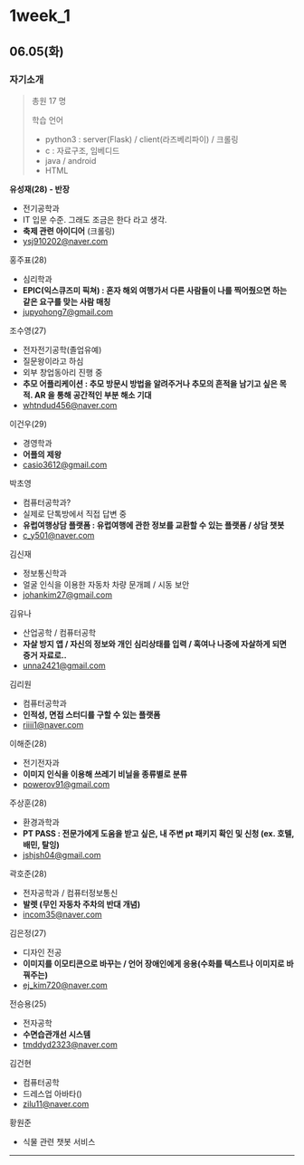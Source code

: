 # 1week_1

## 06.05(화)

### 자기소개

> 총원 17 명
>
> 학습 언어
>
> - python3 : server(Flask) / client(라즈베리파이) / 크롤링
> - c : 자료구조, 임베디드
> - java / android
> - HTML

**유성재(28) - 반장**

- 전기공학과
- IT 입문 수준. 그래도 조금은 한다 라고 생각.
- **축제 관련 아이디어** (크롤링)
- ysj910202@naver.com

홍주표(28)

- 심리학과
- **EPIC(익스큐즈미 픽쳐) : 혼자 해외 여행가서 다른 사람들이 나를 찍어줬으면 하는 같은 요구를 맞는 사람 매칭**
- jupyohong7@gmail.com

조수영(27)

- 전자전기공학(졸업유예)
- 질문왕이라고 하심
- 외부 창업동아리 진행 중
- **추모 어플리케이션 : 추모 방문시 방법을 알려주거나 추모의 흔적을 남기고 싶은 목적. AR 을 통해 공간적인 부분 해소 기대**
- whtndud456@naver.com

이건우(29)

- 경영학과
- **어플의 제왕**
- casio3612@gmail.com

박초영

- 컴퓨터공학과?
- 실제로 단톡방에서 직접 답변 중
- **유럽여행상담 플랫폼 : 유럽여행에 관한 정보를 교환할 수 있는 플랫폼 / 상담 챗봇**
- c_y501@naver.com

김신재

- 정보통신학과
- 얼굴 인식을 이용한 자동차 차량 문개폐 / 시동 보안
- johankim27@gmail.com

김유나

- 산업공학 / 컴퓨터공학
- **자살 방지 앱 / 자신의 정보와 개인 심리상태를 입력 / 혹여나 나중에 자살하게 되면 증거 자료로..**
- unna2421@gmail.com

김리원

- 컴퓨터공학과
- **인적성, 면접 스터디를 구할 수 있는 플랫폼**
- riiii1@naver.com

이해준(28)

- 전기전자과
- **이미지 인식을 이용해 쓰레기 비닐을 종류별로 분류**
- powerov91@gmail.com

주상훈(28)

- 환경과학과
- **PT PASS : 전문가에게 도움을 받고 싶은, 내 주변 pt 패키지 확인 및 신청 (ex. 호텔, 배민, 탈잉)** 
- jshjsh04@gmail.com

곽호준(28)

- 전자공학과 / 컴퓨터정보통신
- **발렛 (무인 자동차 주차의 반대 개념)**
- incom35@naver.com

김은정(27)

- 디자인 전공
- **이미지를 이모티콘으로 바꾸는 / 언어 장애인에게 응용(수화를 텍스트나 이미지로 바꿔주는)**
- ej_kim720@naver.com

전승용(25)

- 전자공학
- **수면습관개선 시스템**
- tmddyd2323@naver.com

김건현

- 컴퓨터공학
- 드레스업 아바타()
- zilu11@naver.com

황원준

- 식물 관련 챗봇 서비스

---




















